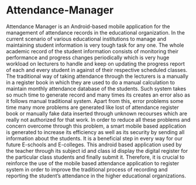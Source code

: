 # Attendance-Manager
Attendance Manager is an Android-based mobile application for the management of attendance records in the educational organization.
In the current scenario of various educational institutions to manage and maintaining student information is very tough task for any one. The whole academic record of the student information consists of monitoring their performance and progress changes periodically which is very huge workload on lecturers to handle and keep on updating the progress report of each and every student in against of their respective scheduled classes.
The traditional way of taking attendance through the lecturers is a manually in a register book in which they are used to do a manual calculation to maintain monthly attendance database of the students. Such system takes so much time to generate record and many times its creates an error also as it follows manual traditional system.
Apart from this, error problems some time many more problems are generated like lost of attendance register book or manually fake data inserted through unknown recourses which are really not authorized for that work. In order to reduce all these problems and concern overcome through this problem, a smart mobile based application is generated to increase its efficiency as well as its security by sending all information about the students.
It is a beneficial step in every way for our future E-schools and E-colleges. This android based application used by the teacher through its subject id and class id display the digital register for the particular class students and finally submit it.
Therefore, it is crucial to reinforce the use of the mobile based attendance application to register system in order to improve the traditional process of recording and reporting the student’s attendance in the higher educational organizations.

